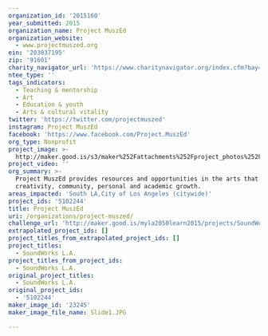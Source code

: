 ```yaml
---
organization_id: '2015160'
year_submitted: 2015
organization_name: Project MuszEd
organization_website:
  - www.projectmuszed.org
ein: '203037195'
zip: '91601'
charity_navigator_url: 'https://www.charitynavigator.org/index.cfm?bay=search.profile&ein=203037195'
ntee_type: ''
tags_indicators:
  - Teaching & mentorship
  - Art
  - Education & youth
  - Arts & cultural vitality
twitter: 'https://twitter.com/projectmuszed'
instagram: Project MuszEd
facebook: 'https://www.facebook.com/Project.MuszEd'
org_type: Nonprofit
project_image: >-
  http://maker.good.is/s3/maker%252Fattachments%252Fproject_photos%252Fimages%252F23245%252Fdisplay%252FSlide1.JPG=c570x385
project_video: ''
org_summary: >-
  Project MuszEd provides resources and opportunities in the arts that encourage
  creativity, community, personal and academic growth.
areas_impacted: 'South LA,City of Los Angeles (citywide)'
project_ids: '5102244'
title: Project MuszEd
uri: /organizations/project-muszed/
challenge_url: 'http://maker.good.is/myla2050learn2015/projects/SoundWorksLA.html'
extrapolated_project_ids: []
project_titles_from_extrapolated_project_ids: []
project_titles:
  - SoundWorks L.A.
project_titles_from_project_ids:
  - SoundWorks L.A.
original_project_titles:
  - SoundWorks L.A.
original_project_ids:
  - '5102244'
maker_image_id: '23245'
maker_image_file_name: Slide1.JPG

---
```

